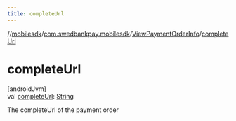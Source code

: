 ```yaml
---
title: completeUrl
---
```

//[mobilesdk](../../../index.html)/[com.swedbankpay.mobilesdk](../index.html)/[ViewPaymentOrderInfo](index.html)/[completeUrl](complete-url.html)



# completeUrl



[androidJvm]\
val [completeUrl](complete-url.html): [String](https://kotlinlang.org/api/latest/jvm/stdlib/kotlin/-string/index.html)



The completeUrl of the payment order




